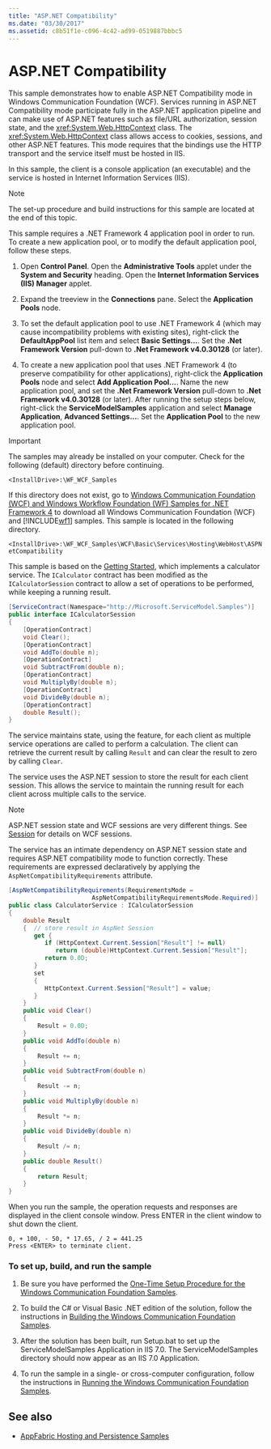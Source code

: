 ```yaml
---
title: "ASP.NET Compatibility"
ms.date: "03/30/2017"
ms.assetid: c8b51f1e-c096-4c42-ad99-0519887bbbc5
---
```

# ASP.NET Compatibility

This sample demonstrates how to enable ASP.NET Compatibility mode in Windows Communication Foundation (WCF). Services running in ASP.NET Compatibility mode participate fully in the ASP.NET application pipeline and can make use of ASP.NET features such as file/URL authorization, session state, and the <xref:System.Web.HttpContext> class. The <xref:System.Web.HttpContext> class allows access to cookies, sessions, and other ASP.NET features. This mode requires that the bindings use the HTTP transport and the service itself must be hosted in IIS.

In this sample, the client is a console application (an executable) and the service is hosted in Internet Information Services (IIS).

> [!NOTE]
> The set-up procedure and build instructions for this sample are located at the end of this topic.

This sample requires a .NET Framework 4 application pool in order to run. To create a new application pool, or to modify the default application pool, follow these steps.

1. Open **Control Panel**.  Open the **Administrative Tools** applet under the **System and Security** heading. Open the **Internet Information Services (IIS) Manager** applet.

2. Expand the treeview in the **Connections** pane. Select the **Application Pools** node.

3. To set the default application pool to use .NET Framework 4 (which may cause incompatibility problems with existing sites), right-click the **DefaultAppPool** list item and select **Basic Settings…**. Set the **.Net Framework Version** pull-down to **.Net Framework v4.0.30128** (or later).

4. To create a new application pool that uses .NET Framework 4 (to preserve compatibility for other applications), right-click the **Application Pools** node and select **Add Application Pool…**. Name the new application pool, and set the **.Net Framework Version** pull-down to **.Net Framework v4.0.30128** (or later). After running the setup steps below, right-click the **ServiceModelSamples** application and select **Manage Application**, **Advanced Settings…**. Set the **Application Pool** to the new application pool.

> [!IMPORTANT]
> The samples may already be installed on your computer. Check for the following (default) directory before continuing.
>
> `<InstallDrive>:\WF_WCF_Samples`
>
> If this directory does not exist, go to [Windows Communication Foundation (WCF) and Windows Workflow Foundation (WF) Samples for .NET Framework 4](https://www.microsoft.com/download/details.aspx?id=21459) to download all Windows Communication Foundation (WCF) and [!INCLUDE[wf1](../../../../includes/wf1-md.md)] samples. This sample is located in the following directory.
>
> `<InstallDrive>:\WF_WCF_Samples\WCF\Basic\Services\Hosting\WebHost\ASPNetCompatibility`

This sample is based on the [Getting Started](../../../../docs/framework/wcf/samples/getting-started-sample.md), which implements a calculator service. The `ICalculator` contract has been modified as the `ICalculatorSession` contract to allow a set of operations to be performed, while keeping a running result.

```csharp
[ServiceContract(Namespace="http://Microsoft.ServiceModel.Samples")]
public interface ICalculatorSession
{
    [OperationContract]
    void Clear();
    [OperationContract]
    void AddTo(double n);
    [OperationContract]
    void SubtractFrom(double n);
    [OperationContract]
    void MultiplyBy(double n);
    [OperationContract]
    void DivideBy(double n);
    [OperationContract]
    double Result();
}
```

The service maintains state, using the feature, for each client as multiple service operations are called to perform a calculation. The client can retrieve the current result by calling `Result` and can clear the result to zero by calling `Clear`.

The service uses the ASP.NET session to store the result for each client session. This allows the service to maintain the running result for each client across multiple calls to the service.

> [!NOTE]
> ASP.NET session state and WCF sessions are very different things. See [Session](../../../../docs/framework/wcf/samples/session.md) for details on WCF sessions.

The service has an intimate dependency on ASP.NET session state and requires ASP.NET compatibility mode to function correctly. These requirements are expressed declaratively by applying the `AspNetCompatibilityRequirements` attribute.

```csharp
[AspNetCompatibilityRequirements(RequirementsMode =
                       AspNetCompatibilityRequirementsMode.Required)]
public class CalculatorService : ICalculatorSession
{
    double Result
    {  // store result in AspNet Session
       get {
          if (HttpContext.Current.Session["Result"] != null)
             return (double)HttpContext.Current.Session["Result"];
          return 0.0D;
       }
       set
       {
          HttpContext.Current.Session["Result"] = value;
       }
    }
    public void Clear()
    {
        Result = 0.0D;
    }
    public void AddTo(double n)
    {
        Result += n;
    }
    public void SubtractFrom(double n)
    {
        Result -= n;
    }
    public void MultiplyBy(double n)
    {
        Result *= n;
    }
    public void DivideBy(double n)
    {
        Result /= n;
    }
    public double Result()
    {
        return Result;
    }
}
```

When you run the sample, the operation requests and responses are displayed in the client console window. Press ENTER in the client window to shut down the client.

```console
0, + 100, - 50, * 17.65, / 2 = 441.25
Press <ENTER> to terminate client.
```

### To set up, build, and run the sample

1. Be sure you have performed the [One-Time Setup Procedure for the Windows Communication Foundation Samples](../../../../docs/framework/wcf/samples/one-time-setup-procedure-for-the-wcf-samples.md).

2. To build the C# or Visual Basic .NET edition of the solution, follow the instructions in [Building the Windows Communication Foundation Samples](../../../../docs/framework/wcf/samples/building-the-samples.md).

3. After the solution has been built, run Setup.bat to set up the ServiceModelSamples Application in IIS 7.0. The ServiceModelSamples directory should now appear as an IIS 7.0 Application.

4. To run the sample in a single- or cross-computer configuration, follow the instructions in [Running the Windows Communication Foundation Samples](../../../../docs/framework/wcf/samples/running-the-samples.md).

## See also

- [AppFabric Hosting and Persistence Samples](https://go.microsoft.com/fwlink/?LinkId=193961)
